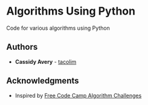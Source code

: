 # Algorithms Using Python

Code for various algorithms using Python

## Authors

* **Cassidy Avery** - [tacolim](https://github.com/tacolim)


## Acknowledgments

* Inspired by [Free Code Camp Algorithm Challenges](https://www.freecodecamp.com/challenges/get-set-for-our-algorithm-challenges)

